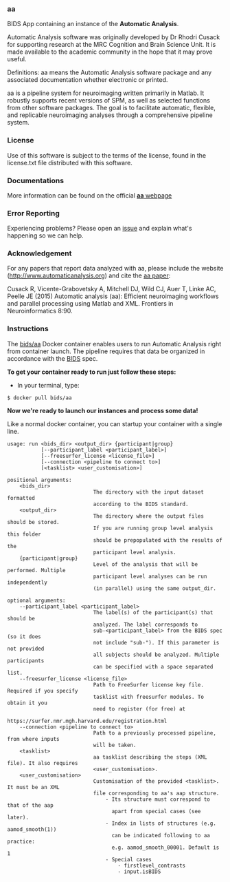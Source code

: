 ### aa
BIDS App containing an instance of the **Automatic Analysis**.

Automatic Analysis software was originally developed by Dr Rhodri Cusack
for supporting research at the MRC Cognition and Brain Science Unit. It
is made available to the academic community in the hope that it may
prove useful.

Definitions: aa means the Automatic Analysis software package and any
associated documentation whether electronic or printed.

aa is a pipeline system for neuroimaging written primarily in Matlab. It
robustly supports recent versions of SPM, as well as selected functions
from other software packages. The goal is to facilitate automatic,
flexible, and replicable neuroimaging analyses through a comprehensive
pipeline system.

### License
Use of this software is subject to the terms of the license, found in
the license.txt file distributed with this software.

### Documentations
More information can be found on the official [**aa** webpage](http://www.automaticanalysis.org)

### Error Reporting
Experiencing problems? Please open an [issue](https://github.com/rhodricusack/automaticanalysis/issues/new) and explain what's happening so we can help.

### Acknowledgement
For any papers that report data analyzed with aa, please include the
website (http://www.automaticanalysis.org) and cite the [aa paper](http://dx.doi.org/10.3389/fninf.2014.00090):

Cusack R, Vicente-Grabovetsky A, Mitchell DJ, Wild CJ, Auer T, Linke AC,
Peelle JE (2015) Automatic analysis (aa): Efficient neuroimaging
workflows and parallel processing using Matlab and XML. Frontiers in
Neuroinformatics 8:90.

### Instructions

The [bids/aa](https://hub.docker.com/r/bids/aa/) Docker container enables users to run Automatic Analysis right from container launch. The pipeline requires that data be organized in accordance with the [BIDS](http://bids.neuroimaging.io) spec.

**To get your container ready to run just follow these steps:**

- In your terminal, type:
```{bash}
$ docker pull bids/aa
```

**Now we're ready to launch our instances and process some data!**

Like a normal docker container, you can startup your container with a single line. 

    usage: run <bids_dir> <output_dir> {participant|group} 
               [--participant_label <participant_label>] 
               [--freesurfer_license <license_file>] 
               [--connection <pipeline to connect to>]
               [<tasklist> <user_customisation>]

    positional arguments:
        <bids_dir>
                                The directory with the input dataset formatted
                                according to the BIDS standard.
        <output_dir>
                                The directory where the output files should be stored.
                                If you are running group level analysis this folder
                                should be prepopulated with the results of the
                                participant level analysis.
        {participant|group} 
                                Level of the analysis that will be performed. Multiple
                                participant level analyses can be run independently
                                (in parallel) using the same output_dir.

    optional arguments:
        --participant_label <participant_label>
                                The label(s) of the participant(s) that should be
                                analyzed. The label corresponds to
                                sub-<participant_label> from the BIDS spec (so it does
                                not include "sub-"). If this parameter is not provided
                                all subjects should be analyzed. Multiple participants
                                can be specified with a space separated list.
        --freesurfer_license <license_file>
                                Path to FreeSurfer license key file. Required if you specify
                                tasklist with freesurfer modules. To obtain it you
                                need to register (for free) at
                                https://surfer.nmr.mgh.harvard.edu/registration.html
        --connection <pipeline to connect to>
                                Path to a previously processed pipeline, from where inputs 
                                will be taken.
        <tasklist>
                                aa tasklist describing the steps (XML file). It also requires
                                <user_customisation>.
        <user_customisation>
                                Customisation of the provided <tasklist>. It must be an XML
                                file corresponding to aa's aap structure.
                                    - Its structure must correspond to that of the aap
                                      apart from special cases (see later).
                                    - Index in lists of structures (e.g. aamod_smooth(1))
                                      can be indicated following to aa practice: 
                                      e.g. aamod_smooth_00001. Default is 1
                                    - Special cases
                                        - firstlevel_contrasts
                                        - input.isBIDS

